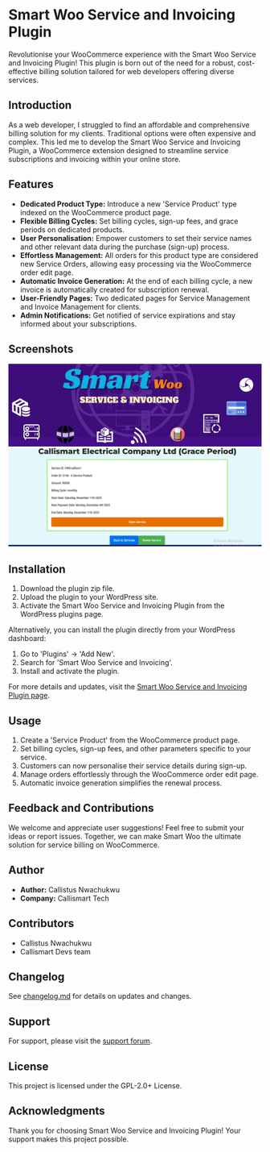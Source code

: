 # Smart Woo Service and Invoicing Plugin

Revolutionise your WooCommerce experience with the Smart Woo Service and Invoicing Plugin! This plugin is born out of the need for a robust, cost-effective billing solution tailored for web developers offering diverse services.

## Introduction

As a web developer, I struggled to find an affordable and comprehensive billing solution for my clients. Traditional options were often expensive and complex. This led me to develop the Smart Woo Service and Invoicing Plugin, a WooCommerce extension designed to streamline service subscriptions and invoicing within your online store.

## Features

- **Dedicated Product Type:** Introduce a new 'Service Product' type indexed on the WooCommerce product page.
- **Flexible Billing Cycles:** Set billing cycles, sign-up fees, and grace periods on dedicated products.
- **User Personalisation:** Empower customers to set their service names and other relevant data during the purchase (sign-up) process.
- **Effortless Management:** All orders for this product type are considered new Service Orders, allowing easy processing via the WooCommerce order edit page.
- **Automatic Invoice Generation:** At the end of each billing cycle, a new invoice is automatically created for subscription renewal.
- **User-Friendly Pages:** Two dedicated pages for Service Management and Invoice Management for clients.
- **Admin Notifications:** Get notified of service expirations and stay informed about your subscriptions.

## Screenshots

![Screenshot 1](assets/image/smart-woo-img.png)
![Screenshot 2](assets/image/screenshot.png)

## Installation

1. Download the plugin zip file.
2. Upload the plugin to your WordPress site.
3. Activate the Smart Woo Service and Invoicing Plugin from the WordPress plugins page.

Alternatively, you can install the plugin directly from your WordPress dashboard:
1. Go to 'Plugins' -> 'Add New'.
2. Search for 'Smart Woo Service and Invoicing'.
3. Install and activate the plugin.

For more details and updates, visit the [Smart Woo Service and Invoicing Plugin page](https://callismart.com.ng/smart-woo).


## Usage

1. Create a 'Service Product' from the WooCommerce product page.
2. Set billing cycles, sign-up fees, and other parameters specific to your service.
3. Customers can now personalise their service details during sign-up.
4. Manage orders effortlessly through the WooCommerce order edit page.
5. Automatic invoice generation simplifies the renewal process.

## Feedback and Contributions

We welcome and appreciate user suggestions! Feel free to submit your ideas or report issues. Together, we can make Smart Woo the ultimate solution for service billing on WooCommerce.

## Author

- **Author:** Callistus Nwachukwu
- **Company:** Callismart Tech

## Contributors

- Callistus Nwachukwu
- Callismart Devs team

## Changelog

See [changelog.md](changelog.md) for details on updates and changes.

## Support

For support, please visit the [support forum](https://callismart.com.ng/support-portal).

## License

This project is licensed under the GPL-2.0+ License.

## Acknowledgments

Thank you for choosing Smart Woo Service and Invoicing Plugin! Your support makes this project possible.
